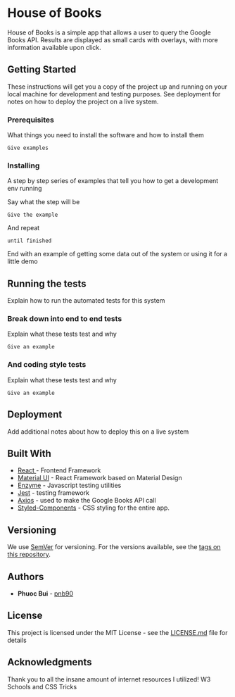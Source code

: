 # House of Books

House of Books is a simple app that allows a user to query the Google Books API. Results are displayed as small cards with overlays, with more information available upon click.

## Getting Started

These instructions will get you a copy of the project up and running on your local machine for development and testing purposes. See deployment for notes on how to deploy the project on a live system.

### Prerequisites

What things you need to install the software and how to install them

```
Give examples
```

### Installing

A step by step series of examples that tell you how to get a development env running

Say what the step will be

```
Give the example
```

And repeat

```
until finished
```

End with an example of getting some data out of the system or using it for a little demo

## Running the tests

Explain how to run the automated tests for this system

### Break down into end to end tests

Explain what these tests test and why

```
Give an example
```

### And coding style tests

Explain what these tests test and why

```
Give an example
```

## Deployment

Add additional notes about how to deploy this on a live system

## Built With

* [React ](https://reactjs.org/) - Frontend Framework
* [Material UI](https://material-ui.com/) - React Framework based on Material Design
* [Enzyme](https://github.com/airbnb/enzyme) - Javascript testing utilities
* [Jest](https://jestjs.io/) - testing framework
* [Axios](https://github.com/axios/axios) - used to make the Google Books API call
* [Styled-Components](https://www.styled-components.com/) - CSS styling for the entire app.

## Versioning

We use [SemVer](http://semver.org/) for versioning. For the versions available, see the [tags on this repository](https://github.com/your/project/tags). 

## Authors

* **Phuoc Bui** - [pnb90](https://github.com/pnb90)

## License

This project is licensed under the MIT License - see the [LICENSE.md](LICENSE.md) file for details

## Acknowledgments

Thank you to all the insane amount of internet resources I utilized! W3 Schools and CSS Tricks 